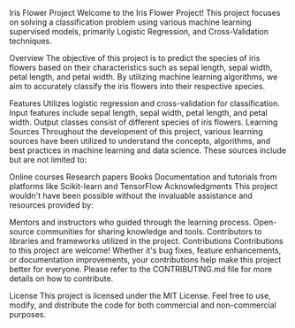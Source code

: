 Iris Flower Project
Welcome to the Iris Flower Project! This project focuses on solving a classification problem using various machine learning supervised models, primarily Logistic Regression, and Cross-Validation techniques.

Overview
The objective of this project is to predict the species of iris flowers based on their characteristics such as sepal length, sepal width, petal length, and petal width. By utilizing machine learning algorithms, we aim to accurately classify the iris flowers into their respective species.

Features
Utilizes logistic regression and cross-validation for classification.
Input features include sepal length, sepal width, petal length, and petal width.
Output classes consist of different species of iris flowers.
Learning Sources
Throughout the development of this project, various learning sources have been utilized to understand the concepts, algorithms, and best practices in machine learning and data science. These sources include but are not limited to:

Online courses
Research papers
Books
Documentation and tutorials from platforms like Scikit-learn and TensorFlow
Acknowledgments
This project wouldn't have been possible without the invaluable assistance and resources provided by:

Mentors and instructors who guided through the learning process.
Open-source communities for sharing knowledge and tools.
Contributors to libraries and frameworks utilized in the project.
Contributions
Contributions to this project are welcome! Whether it's bug fixes, feature enhancements, or documentation improvements, your contributions help make this project better for everyone. Please refer to the CONTRIBUTING.md file for more details on how to contribute.

License
This project is licensed under the MIT License. Feel free to use, modify, and distribute the code for both commercial and non-commercial purposes.

